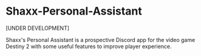# Shaxx-Personal-Assistant
[UNDER DEVELOPMENT]


Shaxx's Personal Assistant is a prospective Discord app for the video game Destiny 2 with some useful features to improve player experience.
